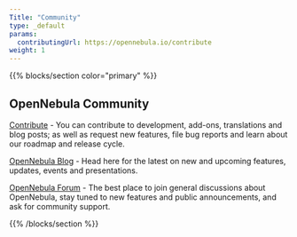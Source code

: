 ```yaml
---
Title: "Community"
type: _default
params:
  contributingUrl: https://opennebula.io/contribute
weight: 1
---
```


{{% blocks/section color="primary" %}}

## OpenNebula Community

[Contribute](https://opennebula.io/contribute) - You can contribute to development, add-ons, translations and blog posts; as well as request new features, file bug reports and learn about our roadmap and release cycle.

[OpenNebula Blog](https://opennebula.io/blog) - Head here for the latest on new and upcoming features, updates, events and presentations.

[OpenNebula Forum](https://forum.opennebula.io/) - The best place to join general discussions about OpenNebula, stay tuned to new features and public announcements, and ask for community support.



{{% /blocks/section %}}

